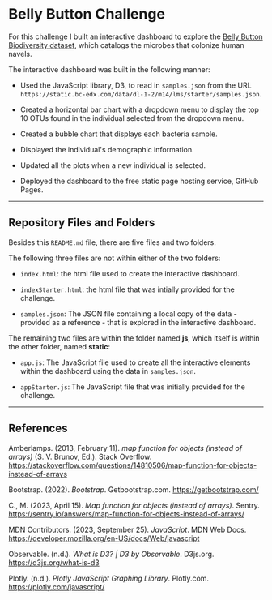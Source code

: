 # Belly Button Challenge

For this challenge I built an interactive dashboard to explore the [Belly Button Biodiversity dataset](https://robdunnlab.com/projects/belly-button-biodiversity/), which catalogs the microbes that colonize human navels.

The interactive dashboard was built in the following manner:

- Used the JavaScript library, D3, to read in `samples.json` from the URL `https://static.bc-edx.com/data/dl-1-2/m14/lms/starter/samples.json`.

- Created a horizontal bar chart with a dropdown menu to display the top 10 OTUs found in the individual selected from the dropdown menu.

- Created a bubble chart that displays each bacteria sample.

- Displayed the individual's demographic information.

- Updated all the plots when a new individual is selected.

- Deployed the dashboard to the free static page hosting service, GitHub Pages.

---

## **Repository Files and Folders**

Besides this `README.md` file, there are five files and two folders.

The following three files are not within either of the two folders:

- `index.html`: the html file used to create the interactive dashboard.

- `indexStarter.html`: the html file that was intially provided for the challenge.

- `samples.json`: The JSON file containing a local copy of the data - provided as a reference - that is explored in the interactive dashboard.

The remaining two files are within the folder named **js**, which itself is within the other folder, named **static**:

- `app.js`: The JavaScript file used to create all the interactive elements within the dashboard using the data in `samples.json`.

- `appStarter.js`: The JavaScript file that was initially provided for the challenge.

---

## **References**

Amberlamps. (2013, February 11). *map function for objects (instead of arrays)* (S. V. Brunov, Ed.). Stack Overflow. <https://stackoverflow.com/questions/14810506/map-function-for-objects-instead-of-arrays>

Bootstrap. (2022). *Bootstrap*. Getbootstrap.com. <https://getbootstrap.com/>

C., M. (2023, April 15). *Map function for objects (instead of arrays)*. Sentry. <https://sentry.io/answers/map-function-for-objects-instead-of-arrays/>

MDN Contributors. (2023, September 25). *JavaScript*. MDN Web Docs. <https://developer.mozilla.org/en-US/docs/Web/javascript>

Observable. (n.d.). *What is D3? | D3 by Observable*. D3js.org. <https://d3js.org/what-is-d3>

Plotly. (n.d.). *Plotly JavaScript Graphing Library*. Plotly.com. <https://plotly.com/javascript/>
